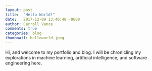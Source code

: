 ```yaml
---
layout: post
title:  "Hello World!"
date:   2017-12-09 13:40:48 -0600
author: Carroll Vance
comments: true
categories: blog
thumbnail: helloworld.jpeg
---
```


Hi, and welcome to my portfolio and blog. I will be chronicling my explorations in machine learning, artificial intelligence, and software engineering here.
